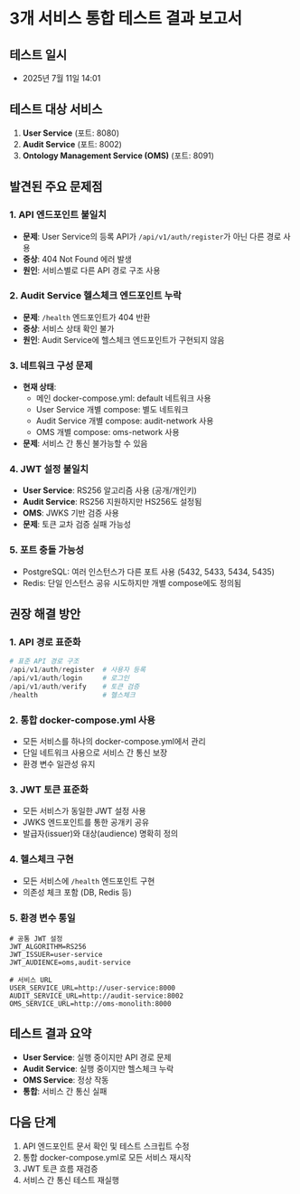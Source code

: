 # 3개 서비스 통합 테스트 결과 보고서

## 테스트 일시
- 2025년 7월 11일 14:01

## 테스트 대상 서비스
1. **User Service** (포트: 8080)
2. **Audit Service** (포트: 8002)  
3. **Ontology Management Service (OMS)** (포트: 8091)

## 발견된 주요 문제점

### 1. API 엔드포인트 불일치
- **문제**: User Service의 등록 API가 `/api/v1/auth/register`가 아닌 다른 경로 사용
- **증상**: 404 Not Found 에러 발생
- **원인**: 서비스별로 다른 API 경로 구조 사용

### 2. Audit Service 헬스체크 엔드포인트 누락
- **문제**: `/health` 엔드포인트가 404 반환
- **증상**: 서비스 상태 확인 불가
- **원인**: Audit Service에 헬스체크 엔드포인트가 구현되지 않음

### 3. 네트워크 구성 문제
- **현재 상태**: 
  - 메인 docker-compose.yml: default 네트워크 사용
  - User Service 개별 compose: 별도 네트워크
  - Audit Service 개별 compose: audit-network 사용
  - OMS 개별 compose: oms-network 사용
- **문제**: 서비스 간 통신 불가능할 수 있음

### 4. JWT 설정 불일치
- **User Service**: RS256 알고리즘 사용 (공개/개인키)
- **Audit Service**: RS256 지원하지만 HS256도 설정됨
- **OMS**: JWKS 기반 검증 사용
- **문제**: 토큰 교차 검증 실패 가능성

### 5. 포트 충돌 가능성
- PostgreSQL: 여러 인스턴스가 다른 포트 사용 (5432, 5433, 5434, 5435)
- Redis: 단일 인스턴스 공유 시도하지만 개별 compose에도 정의됨

## 권장 해결 방안

### 1. API 경로 표준화
```python
# 표준 API 경로 구조
/api/v1/auth/register  # 사용자 등록
/api/v1/auth/login     # 로그인
/api/v1/auth/verify    # 토큰 검증
/health                # 헬스체크
```

### 2. 통합 docker-compose.yml 사용
- 모든 서비스를 하나의 docker-compose.yml에서 관리
- 단일 네트워크 사용으로 서비스 간 통신 보장
- 환경 변수 일관성 유지

### 3. JWT 토큰 표준화
- 모든 서비스가 동일한 JWT 설정 사용
- JWKS 엔드포인트를 통한 공개키 공유
- 발급자(issuer)와 대상(audience) 명확히 정의

### 4. 헬스체크 구현
- 모든 서비스에 `/health` 엔드포인트 구현
- 의존성 체크 포함 (DB, Redis 등)

### 5. 환경 변수 통일
```env
# 공통 JWT 설정
JWT_ALGORITHM=RS256
JWT_ISSUER=user-service
JWT_AUDIENCE=oms,audit-service

# 서비스 URL
USER_SERVICE_URL=http://user-service:8000
AUDIT_SERVICE_URL=http://audit-service:8002
OMS_SERVICE_URL=http://oms-monolith:8000
```

## 테스트 결과 요약
- **User Service**: 실행 중이지만 API 경로 문제
- **Audit Service**: 실행 중이지만 헬스체크 누락
- **OMS Service**: 정상 작동
- **통합**: 서비스 간 통신 실패

## 다음 단계
1. API 엔드포인트 문서 확인 및 테스트 스크립트 수정
2. 통합 docker-compose.yml로 모든 서비스 재시작
3. JWT 토큰 흐름 재검증
4. 서비스 간 통신 테스트 재실행
